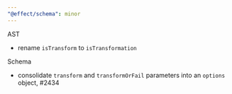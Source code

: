 ```yaml
---
"@effect/schema": minor
---
```


AST

- rename `isTransform` to `isTransformation`

Schema

- consolidate `transform` and `transformOrFail` parameters into an `options` object, #2434
